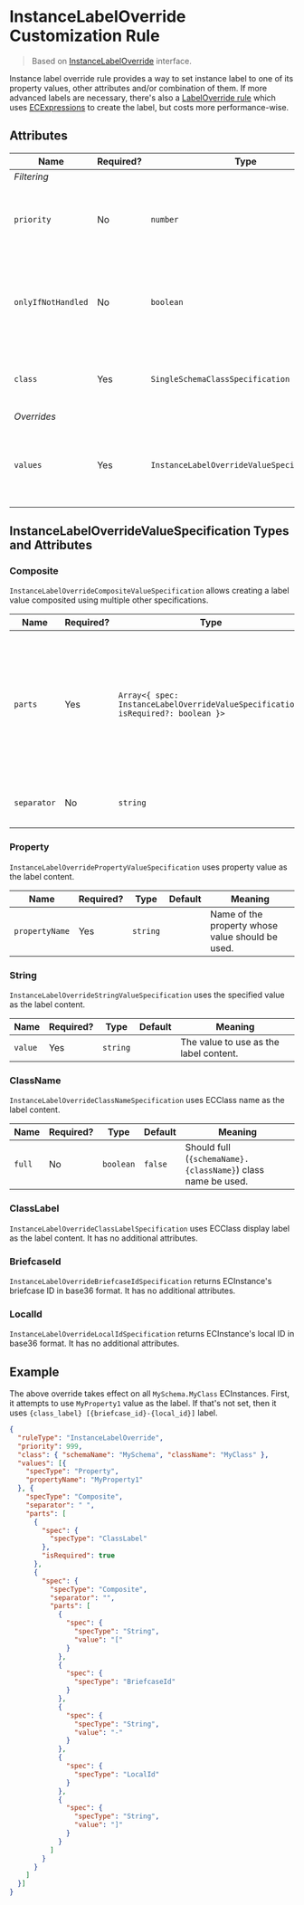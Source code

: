 # InstanceLabelOverride Customization Rule

> Based on [InstanceLabelOverride]($presentation-common) interface.

Instance label override rule provides a way to set instance label to one of its property values, other attributes and/or combination of them. If more
advanced labels are necessary, there's also a [LabelOverride rule](./LabelOverride.md) which uses [ECExpressions](../ECExpressions.md) to create the
label, but costs more performance-wise.

## Attributes

Name | Required? | Type | Default | Meaning
-|-|-|-|-
*Filtering* |
`priority` | No | `number` | `1000` | Defines the order in which presentation rules are evaluated.
`onlyIfNotHandled` | No | `boolean` | `false` | Should this rule be ignored if there is already an existing rule with a higher priority.
`class` | Yes | `SingleSchemaClassSpecification` | | Specification of the ECClass to apply this rule to.
*Overrides* |
`values` | Yes | `InstanceLabelOverrideValueSpecification[]` | |  Specifications for the label value. The first non-empty value is used as the actual label.

## InstanceLabelOverrideValueSpecification Types and Attributes

### Composite

`InstanceLabelOverrideCompositeValueSpecification` allows creating a label value composited using multiple other specifications.

Name | Required? | Type | Default | Meaning
-|-|-|-|-
`parts` | Yes | `Array<{ spec: InstanceLabelOverrideValueSpecification; isRequired?: boolean }>` | | Parts of the value. If any of the parts with `isRequired` flag evaluate to an empty string, the result of this specification is also an empty string.
`separator` | No | `string` | Space character | Separator to use when joining the parts.

### Property

`InstanceLabelOverridePropertyValueSpecification` uses property value as the label content.

Name | Required? | Type | Default | Meaning
-|-|-|-|-
`propertyName` | Yes | `string` | | Name of the property whose value should be used.

### String

`InstanceLabelOverrideStringValueSpecification` uses the specified value as the label content.

Name | Required? | Type | Default | Meaning
-|-|-|-|-
`value` | Yes | `string` | | The value to use as the label content.

### ClassName

`InstanceLabelOverrideClassNameSpecification` uses ECClass name as the label content.

Name | Required? | Type | Default | Meaning
-|-|-|-|-
`full` | No | `boolean` | `false` | Should full (`{schemaName}.{className}`) class name be used.

### ClassLabel

`InstanceLabelOverrideClassLabelSpecification` uses ECClass display label as the label content. It has no additional attributes.

### BriefcaseId

`InstanceLabelOverrideBriefcaseIdSpecification` returns ECInstance's briefcase ID in base36 format. It has no additional attributes.

### LocalId

`InstanceLabelOverrideLocalIdSpecification` returns ECInstance's local ID in base36 format. It has no additional attributes.

## Example

The above override takes effect on all `MySchema.MyClass` ECInstances. First, it attempts to use `MyProperty1` value as the label. If that's not
set, then it uses `{class_label} [{briefcase_id}-{local_id}]` label.

```JSON
{
  "ruleType": "InstanceLabelOverride",
  "priority": 999,
  "class": { "schemaName": "MySchema", "className": "MyClass" },
  "values": [{
    "specType": "Property",
    "propertyName": "MyProperty1"
  }, {
    "specType": "Composite",
    "separator": " ",
    "parts": [
      {
        "spec": {
          "specType": "ClassLabel"
        },
        "isRequired": true
      },
      {
        "spec": {
          "specType": "Composite",
          "separator": "",
          "parts": [
            {
              "spec": {
                "specType": "String",
                "value": "["
              }
            },
            {
              "spec": {
                "specType": "BriefcaseId"
              }
            },
            {
              "spec": {
                "specType": "String",
                "value": "-"
              }
            },
            {
              "spec": {
                "specType": "LocalId"
              }
            },
            {
              "spec": {
                "specType": "String",
                "value": "]"
              }
            }
          ]
        }
      }
    ]
  }]
}
```
